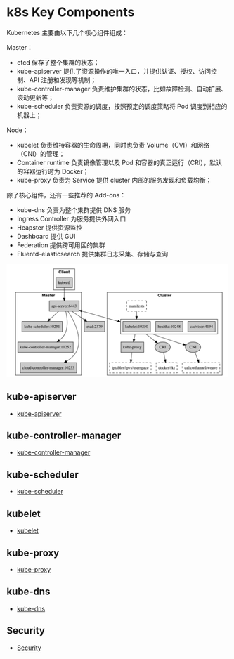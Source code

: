 # k8s Key Components

Kubernetes 主要由以下几个核心组件组成：

Master：

- etcd 保存了整个集群的状态；
- kube-apiserver 提供了资源操作的唯一入口，并提供认证、授权、访问控制、API 注册和发现等机制；
- kube-controller-manager 负责维护集群的状态，比如故障检测、自动扩展、滚动更新等；
- kube-scheduler 负责资源的调度，按照预定的调度策略将 Pod 调度到相应的机器上；

Node：

- kubelet 负责维持容器的生命周期，同时也负责 Volume（CVI）和网络（CNI）的管理；
- Container runtime 负责镜像管理以及 Pod 和容器的真正运行（CRI），默认的容器运行时为 Docker；
- kube-proxy 负责为 Service 提供 cluster 内部的服务发现和负载均衡；

除了核心组件，还有一些推荐的 Add-ons：

- kube-dns 负责为整个集群提供 DNS 服务
- Ingress Controller 为服务提供外网入口
- Heapster 提供资源监控
- Dashboard 提供 GUI
- Federation 提供跨可用区的集群
- Fluentd-elasticsearch 提供集群日志采集、存储与查询

![image-20200806173918737](figures/image-20200806173918737.png)


## kube-apiserver
- [kube-apiserver](kube-apiserver/README.md)


## kube-controller-manager
- [kube-controller-manager](kube-controller-mgr/README.md)


## kube-scheduler
- [kube-scheduler](kube-scheduler/README.md)


## kubelet
- [kubelet](kubelet/README.md)


## kube-proxy
- [kube-proxy](kube-proxy/README.md)


## kube-dns
- [kube-dns](kube-dns/README.md)


## Security
- [Security](component/aaa/README.md)